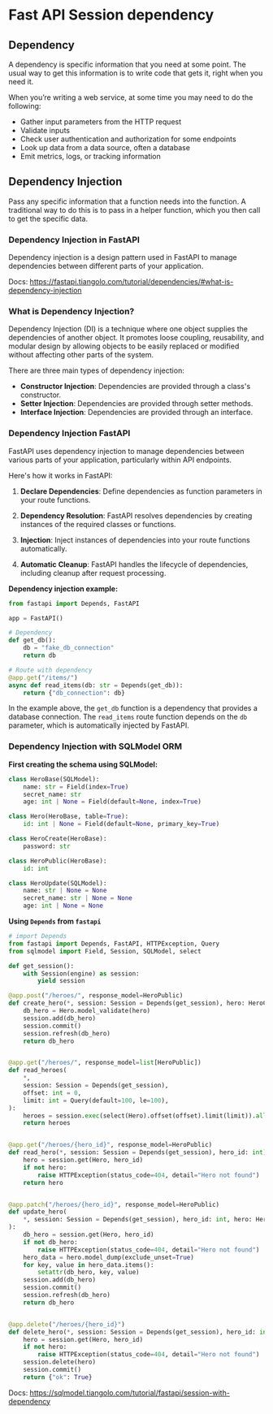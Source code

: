 # Fast API Session dependency

## Dependency

A dependency is specific information that you need at some point. The usual way to get this information is to write code that gets it, right when you need it.

When you’re writing a web service, at some time you may need to do the following:

- Gather input parameters from the HTTP request
- Validate inputs
- Check user authentication and authorization for some endpoints
- Look up data from a data source, often a database
- Emit metrics, logs, or tracking information

## Dependency Injection

Pass any specific information that a function needs into the function. A traditional way to do this is to pass in a helper function, which you then call to get the specific data.

### Dependency Injection in FastAPI

Dependency injection is a design pattern used in FastAPI to manage dependencies between different parts of your application.

Docs: <https://fastapi.tiangolo.com/tutorial/dependencies/#what-is-dependency-injection>

### What is Dependency Injection?

Dependency Injection (DI) is a technique where one object supplies the dependencies of another object. It promotes loose coupling, reusability, and modular design by allowing objects to be easily replaced or modified without affecting other parts of the system.

There are three main types of dependency injection:

- **Constructor Injection**: Dependencies are provided through a class's constructor.
- **Setter Injection**: Dependencies are provided through setter methods.
- **Interface Injection**: Dependencies are provided through an interface.

### Dependency Injection FastAPI

FastAPI uses dependency injection to manage dependencies between various parts of your application, particularly within API endpoints.

Here's how it works in FastAPI:

1. **Declare Dependencies**: Define dependencies as function parameters in your route functions.

2. **Dependency Resolution**: FastAPI resolves dependencies by creating instances of the required classes or functions.

3. **Injection**: Inject instances of dependencies into your route functions automatically.

4. **Automatic Cleanup**: FastAPI handles the lifecycle of dependencies, including cleanup after request processing.

**Dependency injection example:**

```py
from fastapi import Depends, FastAPI

app = FastAPI()

# Dependency
def get_db():
    db = "fake_db_connection"
    return db

# Route with dependency
@app.get("/items/")
async def read_items(db: str = Depends(get_db)):
    return {"db_connection": db}
```

In the example above, the `get_db` function is a dependency that provides a database connection. The `read_items` route function depends on the `db` parameter, which is automatically injected by FastAPI.

### Dependency Injection with SQLModel ORM

**First creating the schema using SQLModel:**

```py
class HeroBase(SQLModel):
    name: str = Field(index=True)
    secret_name: str
    age: int | None = Field(default=None, index=True)

class Hero(HeroBase, table=True):
    id: int | None = Field(default=None, primary_key=True)

class HeroCreate(HeroBase):
    password: str

class HeroPublic(HeroBase):
    id: int

class HeroUpdate(SQLModel):
    name: str | None = None
    secret_name: str | None = None
    age: int | None = None
```

**Using `Depends` from `fastapi`**

```py
# import Depends
from fastapi import Depends, FastAPI, HTTPException, Query
from sqlmodel import Field, Session, SQLModel, select

def get_session():
    with Session(engine) as session:
        yield session

@app.post("/heroes/", response_model=HeroPublic)
def create_hero(*, session: Session = Depends(get_session), hero: HeroCreate):
    db_hero = Hero.model_validate(hero)
    session.add(db_hero)
    session.commit()
    session.refresh(db_hero)
    return db_hero


@app.get("/heroes/", response_model=list[HeroPublic])
def read_heroes(
    *,
    session: Session = Depends(get_session),
    offset: int = 0,
    limit: int = Query(default=100, le=100),
):
    heroes = session.exec(select(Hero).offset(offset).limit(limit)).all()
    return heroes


@app.get("/heroes/{hero_id}", response_model=HeroPublic)
def read_hero(*, session: Session = Depends(get_session), hero_id: int):
    hero = session.get(Hero, hero_id)
    if not hero:
        raise HTTPException(status_code=404, detail="Hero not found")
    return hero


@app.patch("/heroes/{hero_id}", response_model=HeroPublic)
def update_hero(
    *, session: Session = Depends(get_session), hero_id: int, hero: HeroUpdate
):
    db_hero = session.get(Hero, hero_id)
    if not db_hero:
        raise HTTPException(status_code=404, detail="Hero not found")
    hero_data = hero.model_dump(exclude_unset=True)
    for key, value in hero_data.items():
        setattr(db_hero, key, value)
    session.add(db_hero)
    session.commit()
    session.refresh(db_hero)
    return db_hero


@app.delete("/heroes/{hero_id}")
def delete_hero(*, session: Session = Depends(get_session), hero_id: int):
    hero = session.get(Hero, hero_id)
    if not hero:
        raise HTTPException(status_code=404, detail="Hero not found")
    session.delete(hero)
    session.commit()
    return {"ok": True}
```

Docs: <https://sqlmodel.tiangolo.com/tutorial/fastapi/session-with-dependency>
